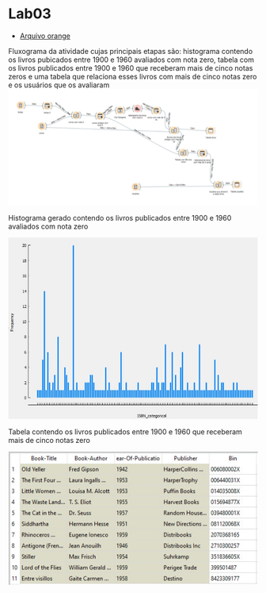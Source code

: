 # Lab03  

* [Arquivo orange](https://github.com/Isabela-C-Sousa/MC536/tree/master/lab03/Notebook)
  

Fluxograma da atividade cujas principais etapas são: histograma contendo os livros pubicados entre 1900 e 1960 avaliados com nota zero, tabela com os livros publicados entre 1900 e 1960 que receberam mais de cinco notas zeros e uma tabela que relaciona esses livros com mais de cinco notas zero e os usuários que os avaliaram  
  ![fluxograma](https://github.com/Isabela-C-Sousa/MC536/blob/master/lab03/Images/Fluxograma.jpeg)






Histograma gerado contendo os livros publicados entre 1900 e 1960 avaliados com nota zero

  ![histograma](https://github.com/Isabela-C-Sousa/MC536/blob/master/lab03/Images/Histograma.jpeg)






Tabela contendo os livros publicados entre 1900 e 1960 que receberam mais de cinco notas zero

  ![tabela](https://github.com/Isabela-C-Sousa/MC536/blob/master/lab03/Images/Tabela.jpeg)
